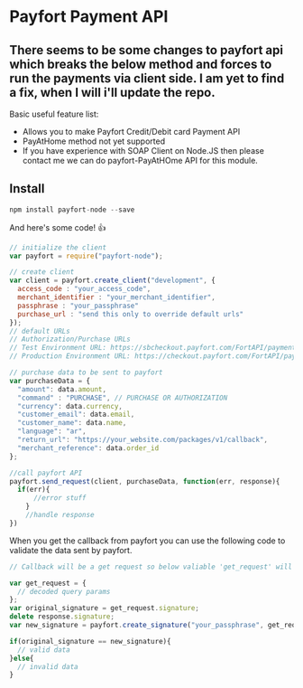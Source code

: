 # Payfort Payment API

## There seems to be some changes to payfort api which breaks the below method and forces to run the payments via client side. I am yet to find a fix, when I will i'll update the repo.

Basic useful feature list:

 * Allows you to make Payfort Credit/Debit card Payment API
 * PayAtHome method not yet supported
 * If you have experience with SOAP Client on Node.JS then please contact me we can do payfort-PayAtHOme API for this module.

## Install

```javascript
npm install payfort-node --save
```
And here's some code! :+1:

```javascript
// initialize the client
var payfort = require("payfort-node");
```

```javascript
// create client
var client = payfort.create_client("development", {
  access_code : "your_access_code",
  merchant_identifier : "your_merchant_identifier",
  passphrase : "your_passphrase"
  purchase_url : "send this only to override default urls"
});
// default URLs
// Authorization/Purchase URLs
// Test Environment URL: https://sbcheckout.payfort.com/FortAPI/paymentPage
// Production Environment URL: https://checkout.payfort.com/FortAPI/paymentPage
```

```javascript
// purchase data to be sent to payfort
var purchaseData = {
  "amount": data.amount,
  "command" : "PURCHASE", // PURCHASE OR AUTHORIZATION
  "currency": data.currency,
  "customer_email": data.email,
  "customer_name": data.name,
  "language": "ar",
  "return_url": "https://your_website.com/packages/v1/callback",
  "merchant_reference": data.order_id
};
```

```javascript
//call payfort API
payfort.send_request(client, purchaseData, function(err, response){
  if(err){
      //error stuff
    }
    //handle response
})
```

When you get the callback from payfort you can use the following code to validate the data sent by payfort.

```javascript
// Callback will be a get request so below valiable 'get_request' will the decoded Query Parameters

var get_request = {
  // decoded query params
};
var original_signature = get_request.signature;
delete response.signature;
var new_signature = payfort.create_signature("your_passphrase", get_request);

if(original_signature == new_signature){
  // valid data
}else{
  // invalid data
}
```
